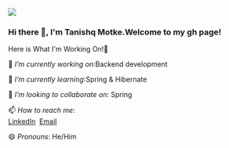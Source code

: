 <img src="https://unsplash.com/photos/2FPjlAyMQTA"/>

### Hi there 👋, I'm Tanishq Motke.Welcome to my gh page! <br>
  
  Here is What I'm Working On!👋<br>
  
 🔭 *I’m currently working on*:Backend development<br>
 
 🌱 *I’m currently learning*:Spring & Hibernate<br>
 
 👯 *I’m looking to collaborate on*: Spring<br>
 
 📫 *How to reach me*:<br>
    [LinkedIn](https://www.linkedin.com/in/tanishq-motke-b97581189/)&nbsp;&nbsp;[Email](tmotke98@gmail.com)<br>
    
 😄 *Pronouns*: He/Him
